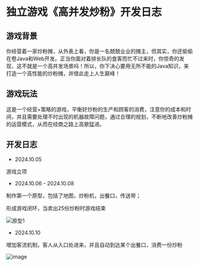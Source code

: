 # 独立游戏《高并发炒粉》开发日志
## 游戏背景

你经营着一家炒粉摊，从外表上看，你是一名兢兢业业的摊主，但其实，你还偷偷在卷Java和Web开发。正当你面对着排长队的食客而忙不过来时，你惊奇的发现，这不就是一个高并发场景吗！所以，你下决心要用无所不能的Java知识，来打造一个高性能的炒粉摊，并借此走上人生巅峰！

## 游戏玩法

这是一个经营+策略的游戏，平衡好炒粉的生产和顾客的消费，注意你的成本和时间，并且需要处理不时出现的机器故障问题，通过合理的规划，不断地改善炒粉摊的运营模式，从而在经商之路上高歌猛进。

## 开发日志

- 2024.10.05

游戏立项

- 2024.10.06 - 2024.10.08

制作第一个原型，包括了地图，炒粉机，出餐口，传送带；

形成游戏闭环，当卖出25份炒粉时游戏结束

![原型1](https://github.com/user-attachments/assets/d0cfb19e-f05f-4bb6-b49d-6a78c8f809f0)



- 2024.10.10 

增加客流机制，客人从入口处进来，并且自动到达某个出餐口，消费一份炒粉

![image](https://github.com/user-attachments/assets/b090eecc-02b5-4f02-b203-4cacc912521b)

